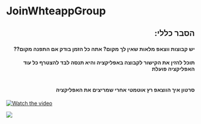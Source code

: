 # JoinWhteappGroup
##  <p dir="rtl"> **הסבר כללי:**  </p>

#### <p dir="rtl">     יש קבוצות ווצאפ מלאות שאין לך מקום? אתה כל הזמן בודק אם התפנה מקום??  </p>
#### <p dir="rtl">  תוכל להזין את הקישור לקבוצה באפליקציה והיא תנסה לבד להצטרף כל עוד האפליקציה פועלת </p>
#
####  <p dir="rtl"> **סרטון איך הווצאפ רץ אוטמטי אחרי שמריצים את האפליקציה**  </p>
[![Watch the video](https://i.imgur.com/vKb2F1B.png)](https://www.youtube.com/watch?v=vsLUqQRJkXU)


![](https://user-images.githubusercontent.com/57868000/136917324-b77a28f0-4285-4d53-91c9-7d08b0ca0ddd.png)
